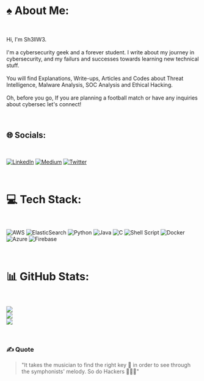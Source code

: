 # ♠️ About Me:
<br />

Hi, I'm Sh3llW3.<br><br>I'm a cybersecurity geek and a forever student. I write about my journey in cybersecurity, and my failurs and successes towards learning new technical stuff. <br><br>You will find Explanations, Write-ups, Articles and Codes about  Threat Intelligence, Malware Analysis, SOC Analysis and Ethical Hacking.<br><br>Oh, before you go, If you are planning a football match or have any inquiries about cybersec let's connect!<br>

<br />

## 🌐 Socials:

<br />

[![LinkedIn](https://img.shields.io/badge/LinkedIn-%230077B5.svg?logo=linkedin&logoColor=white)](https://linkedin.com/in//in/mohamed-el-fateh-guessoum) [![Medium](https://img.shields.io/badge/Medium-12100E?logo=medium&logoColor=white)](https://medium.com/@https://fatehguessoum.medium.com) [![Twitter](https://img.shields.io/badge/Twitter-%231DA1F2.svg?logo=Twitter&logoColor=white)](https://twitter.com//0x_w3) 

<br />

# 💻 Tech Stack:
<br />

![AWS](https://img.shields.io/badge/AWS-%23FF9900.svg?style=plastic&logo=amazon-aws&logoColor=white) ![ElasticSearch](https://img.shields.io/badge/-ElasticSearch-005571?style=plastic&logo=elasticsearch)   ![Python](https://img.shields.io/badge/python-3670A0?style=plastic&logo=python&logoColor=ffdd54) ![Java](https://img.shields.io/badge/java-%23ED8B00.svg?style=plastic&logo=java&logoColor=white) ![C](https://img.shields.io/badge/c-%2300599C.svg?style=plastic&logo=c&logoColor=white) ![Shell Script](https://img.shields.io/badge/shell_script-%23121011.svg?style=plastic&logo=gnu-bash&logoColor=white) ![Docker](https://img.shields.io/badge/docker-%230db7ed.svg?style=plastic&logo=docker&logoColor=white) ![Azure](https://img.shields.io/badge/azure-%230072C6.svg?style=plastic&logo=azure-devops&logoColor=white) ![Firebase](https://img.shields.io/badge/firebase-%23039BE5.svg?style=plastic&logo=firebase)

<br />


# 📊 GitHub Stats:
<br />

![](https://github-readme-stats.vercel.app/api?username=FatehGuess&theme=gotham&hide_border=false&include_all_commits=false&count_private=false)<br/>
![](https://github-readme-streak-stats.herokuapp.com/?user=FatehGuess&theme=gotham&hide_border=false)<br/>
![](https://github-readme-stats.vercel.app/api/top-langs/?username=FatehGuess&theme=gotham&hide_border=false&include_all_commits=false&count_private=false&layout=compact)

<br />



### ✍️ Quote
> "It takes the musician to find the right key 🎼 in order to see through the symphonists' melody. So do Hackers 👨🏽‍💻" 
